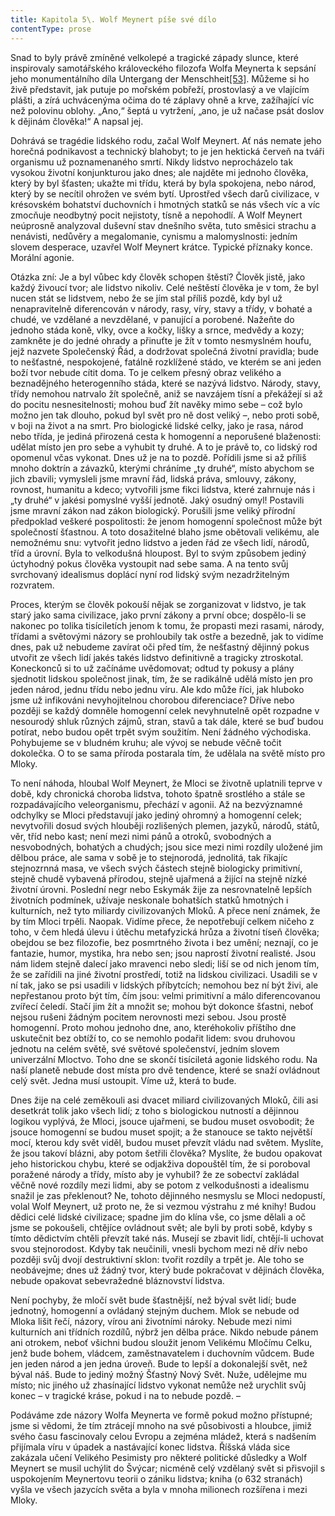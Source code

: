 ```yaml
---
title: Kapitola 5\. Wolf Meynert píše své dílo
contentType: prose
---
```


<section>

Snad to byly právě zmíněné velkolepé a tragické západy slunce, které inspirovaly samotářského královeckého filozofa Wolfa Meynerta k sepsání jeho monumentálního díla Untergang der Menschheit[\[53\]](./resources/undefined). Můžeme si ho živě představit, jak putuje po mořském pobřeží, prostovlasý a ve vlajícím plášti, a zírá uchvácenýma očima do té záplavy ohně a krve, zažíhající víc než polovinu oblohy. „Ano,“ šeptá u vytržení, „ano, je už načase psát doslov k dějinám člověka!“ A napsal jej.

Dohrává se tragédie lidského rodu, začal Wolf Meynert. Ať nás nemate jeho horečná podnikavost a technický blahobyt; to je jen hektická červeň na tváři organismu už poznamenaného smrtí. Nikdy lidstvo neprocházelo tak vysokou životní konjunkturou jako dnes; ale najděte mi jednoho člověka, který by byl šťasten; ukažte mi třídu, která by byla spokojena, nebo národ, který by se necítil ohrožen ve svém bytí. Uprostřed všech darů civilizace, v krésovském bohatství duchovních i hmotných statků se nás všech víc a víc zmocňuje neodbytný pocit nejistoty, tísně a nepohodlí. A Wolf Meynert neúprosně analyzoval duševní stav dnešního světa, tuto směsici strachu a nenávisti, nedůvěry a megalomanie, cynismu a malomyslnosti: jedním slovem desperace, uzavřel Wolf Meynert krátce. Typické příznaky konce. Morální agonie.

Otázka zní: Je a byl vůbec kdy člověk schopen štěstí? Člověk jistě, jako každý živoucí tvor; ale lidstvo nikoliv. Celé neštěstí člověka je v tom, že byl nucen stát se lidstvem, nebo že se jím stal příliš pozdě, kdy byl už nenapravitelně diferencován v národy, rasy, víry, stavy a třídy, v bohaté a chudé, ve vzdělané a nevzdělané, v panující a porobené. Nažeňte do jednoho stáda koně, vlky, ovce a kočky, lišky a srnce, medvědy a kozy; zamkněte je do jedné ohrady a přinuťte je žít v tomto nesmyslném houfu, jejž nazvete Společenský Řád, a dodržovat společná životní pravidla; bude to nešťastné, nespokojené, fatálně rozklížené stádo, ve kterém se ani jeden boží tvor nebude cítit doma. To je celkem přesný obraz velikého a beznadějného heterogenního stáda, které se nazývá lidstvo. Národy, stavy, třídy nemohou natrvalo žít společně, aniž se navzájem tísní a překážejí si až do pocitu nesnesitelnosti; mohou buď žít navěky mimo sebe – což bylo možno jen tak dlouho, pokud byl svět pro ně dost veliký –, nebo proti sobě, v boji na život a na smrt. Pro biologické lidské celky, jako je rasa, národ nebo třída, je jediná přirozená cesta k homogenní a neporušené blaženosti: udělat místo jen pro sebe a vyhubit ty druhé. A to je právě to, co lidský rod opomenul včas vykonat. Dnes už je na to pozdě. Pořídili jsme si až příliš mnoho doktrín a závazků, kterými chráníme „ty druhé“, místo abychom se jich zbavili; vymysleli jsme mravní řád, lidská práva, smlouvy, zákony, rovnost, humanitu a kdeco; vytvořili jsme fikci lidstva, které zahrnuje nás i „ty druhé“ v jakési pomyslné vyšší jednotě. Jaký osudný omyl! Postavili jsme mravní zákon nad zákon biologický. Porušili jsme veliký přírodní předpoklad veškeré pospolitosti: že jenom homogenní společnost může být společností šťastnou. A toto dosažitelné blaho jsme obětovali velikému, ale nemožnému snu: vytvořit jedno lidstvo a jeden řád ze všech lidí, národů, tříd a úrovní. Byla to velkodušná hloupost. Byl to svým způsobem jediný úctyhodný pokus člověka vystoupit nad sebe sama. A na tento svůj svrchovaný idealismus doplácí nyní rod lidský svým nezadržitelným rozvratem.

Proces, kterým se člověk pokouší nějak se zorganizovat v lidstvo, je tak starý jako sama civilizace, jako první zákony a první obce; dospělo-li se nakonec po tolika tisíciletích jenom k tomu, že propasti mezi rasami, národy, třídami a světovými názory se prohloubily tak ostře a bezedně, jak to vidíme dnes, pak už nebudeme zavírat oči před tím, že nešťastný dějinný pokus utvořit ze všech lidí jakés takés lidstvo definitivně a tragicky ztroskotal. Koneckonců si to už začínáme uvědomovat; odtud ty pokusy a plány sjednotit lidskou společnost jinak, tím, že se radikálně udělá místo jen pro jeden národ, jednu třídu nebo jednu víru. Ale kdo může říci, jak hluboko jsme už infikováni nevyhojitelnou chorobou diferenciace? Dříve nebo později se každý domněle homogenní celek nevyhnutelně opět rozpadne v nesourodý shluk různých zájmů, stran, stavů a tak dále, které se buď budou potírat, nebo budou opět trpět svým soužitím. Není žádného východiska. Pohybujeme se v bludném kruhu; ale vývoj se nebude věčně točit dokolečka. O to se sama příroda postarala tím, že udělala na světě místo pro Mloky.

To není náhoda, hloubal Wolf Meynert, že Mloci se životně uplatnili teprve v době, kdy chronická choroba lidstva, tohoto špatně srostlého a stále se rozpadávajícího veleorganismu, přechází v agonii. Až na bezvýznamné odchylky se Mloci představují jako jediný ohromný a homogenní celek; nevytvořili dosud svých hlouběji rozlišených plemen, jazyků, národů, států, věr, tříd nebo kast; není mezi nimi pánů a otroků, svobodných a nesvobodných, bohatých a chudých; jsou sice mezi nimi rozdíly uložené jim dělbou práce, ale sama v sobě je to stejnorodá, jednolitá, tak říkajíc stejnozrnná masa, ve všech svých částech stejně biologicky primitivní, stejně chudě vybavená přírodou, stejně ujařmená a žijící na stejně nízké životní úrovni. Poslední negr nebo Eskymák žije za nesrovnatelně lepších životních podmínek, užívaje neskonale bohatších statků hmotných i kulturních, než tyto miliardy civilizovaných Mloků. A přece není známek, že by tím Mloci trpěli. Naopak. Vidíme přece, že nepotřebují celkem ničeho z toho, v čem hledá úlevu i útěchu metafyzická hrůza a životní tíseň člověka; obejdou se bez filozofie, bez posmrtného života i bez umění; neznají, co je fantazie, humor, mystika, hra nebo sen; jsou naprostí životní realisté. Jsou nám lidem stejně dalecí jako mravenci nebo sledi; liší se od nich jenom tím, že se zařídili na jiné životní prostředí, totiž na lidskou civilizaci. Usadili se v ní tak, jako se psi usadili v lidských příbytcích; nemohou bez ní být živi, ale nepřestanou proto být tím, čím jsou: velmi primitivní a málo diferencovanou zvířecí čeledí. Stačí jim žít a množit se; mohou být dokonce šťastni, neboť nejsou rušeni žádným pocitem nerovnosti mezi sebou. Jsou prostě homogenní. Proto mohou jednoho dne, ano, kteréhokoliv příštího dne uskutečnit bez obtíží to, co se nemohlo podařit lidem: svou druhovou jednotu na celém světě, své světové společenství, jedním slovem univerzální Mloctvo. Toho dne se skončí tisíciletá agonie lidského rodu. Na naší planetě nebude dost místa pro dvě tendence, které se snaží ovládnout celý svět. Jedna musí ustoupit. Víme už, která to bude.

Dnes žije na celé zeměkouli asi dvacet miliard civilizovaných Mloků, čili asi desetkrát tolik jako všech lidí; z toho s biologickou nutností a dějinnou logikou vyplývá, že Mloci, jsouce ujařmeni, se budou muset osvobodit; že jsouce homogenní se budou muset spojit; a že stanouce se takto největší mocí, kterou kdy svět viděl, budou muset převzít vládu nad světem. Myslíte, že jsou takoví blázni, aby potom šetřili člověka? Myslíte, že budou opakovat jeho historickou chybu, které se odjakživa dopouštěl tím, že si poroboval poražené národy a třídy, místo aby je vyhubil? že ze sobectví zakládal věčně nové rozdíly mezi lidmi, aby se potom z velkodušnosti a idealismu snažil je zas překlenout? Ne, tohoto dějinného nesmyslu se Mloci nedopustí, volal Wolf Meynert, už proto ne, že si vezmou výstrahu z mé knihy! Budou dědici celé lidské civilizace; spadne jim do klína vše, co jsme dělali a oč jsme se pokoušeli, chtějíce ovládnout svět; ale byli by proti sobě, kdyby s tímto dědictvím chtěli převzít také nás. Musejí se zbavit lidí, chtějí-li uchovat svou stejnorodost. Kdyby tak neučinili, vnesli bychom mezi ně dřív nebo později svůj dvojí destruktivní sklon: tvořit rozdíly a trpět je. Ale toho se neobávejme; dnes už žádný tvor, který bude pokračovat v dějinách člověka, nebude opakovat sebevražedné bláznovství lidstva.

Není pochyby, že mločí svět bude šťastnější, než býval svět lidí; bude jednotný, homogenní a ovládaný stejným duchem. Mlok se nebude od Mloka lišit řečí, názory, vírou ani životními nároky. Nebude mezi nimi kulturních ani třídních rozdílů, nýbrž jen dělba práce. Nikdo nebude pánem ani otrokem, neboť všichni budou sloužit jenom Velikému Mločímu Celku, jenž bude bohem, vládcem, zaměstnavatelem i duchovním vůdcem. Bude jen jeden národ a jen jedna úroveň. Bude to lepší a dokonalejší svět, než býval náš. Bude to jediný možný Šťastný Nový Svět. Nuže, udělejme mu místo; nic jiného už zhasínající lidstvo vykonat nemůže než urychlit svůj konec – v tragické kráse, pokud i na to nebude pozdě. –

Podáváme zde názory Wolfa Meynerta ve formě pokud možno přístupné; jsme si vědomi, že tím ztrácejí mnoho na své působivosti a hloubce, jimiž svého času fascinovaly celou Evropu a zejména mládež, která s nadšením přijímala víru v úpadek a nastávající konec lidstva. Říšská vláda sice zakázala učení Velikého Pesimisty pro některé politické důsledky a Wolf Meynert se musil uchýlit do Švýcar; nicméně celý vzdělaný svět si přisvojil s uspokojením Meynertovu teorii o zániku lidstva; kniha (o 632 stranách) vyšla ve všech jazycích světa a byla v mnoha milionech rozšířena i mezi Mloky.

</section>
